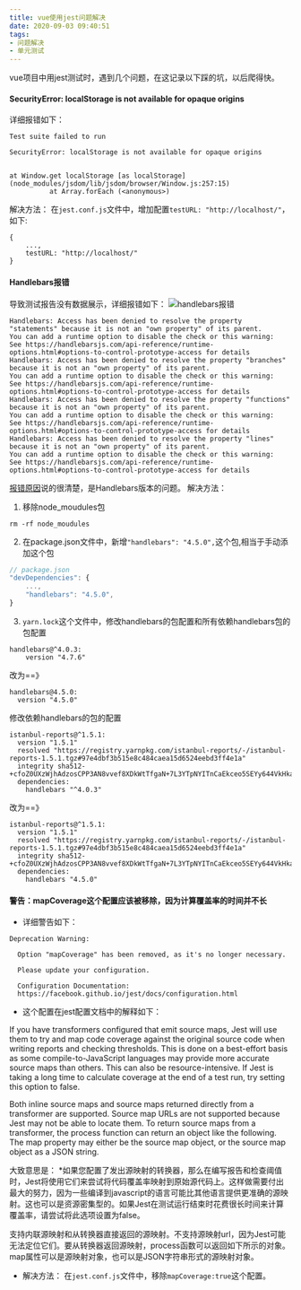 ```yaml
---
title: vue使用jest问题解决
date: 2020-09-03 09:40:51
tags:
- 问题解决
- 单元测试
---
```

vue项目中用jest测试时，遇到几个问题，在这记录以下踩的坑，以后爬得快。

#### SecurityError: localStorage is not available for opaque origins
详细报错如下：
```
Test suite failed to run

SecurityError: localStorage is not available for opaque origins


at Window.get localStorage [as localStorage] (node_modules/jsdom/lib/jsdom/browser/Window.js:257:15)
          at Array.forEach (<anonymous>)
```

解决方法：
在`jest.conf.js`文件中，增加配置`testURL: "http://localhost/"`，如下:
```
{
    ...,
    testURL: "http://localhost/"
}
```

#### Handlebars报错
导致测试报告没有数据展示，详细报错如下：
![handlebars报错](http://i.feidom.com/handlebars_error.png)
```
Handlebars: Access has been denied to resolve the property "statements" because it is not an "own property" of its parent.
You can add a runtime option to disable the check or this warning:
See https://handlebarsjs.com/api-reference/runtime-options.html#options-to-control-prototype-access for details
Handlebars: Access has been denied to resolve the property "branches" because it is not an "own property" of its parent.
You can add a runtime option to disable the check or this warning:
See https://handlebarsjs.com/api-reference/runtime-options.html#options-to-control-prototype-access for details
Handlebars: Access has been denied to resolve the property "functions" because it is not an "own property" of its parent.
You can add a runtime option to disable the check or this warning:
See https://handlebarsjs.com/api-reference/runtime-options.html#options-to-control-prototype-access for details
Handlebars: Access has been denied to resolve the property "lines" because it is not an "own property" of its parent.
You can add a runtime option to disable the check or this warning:
See https://handlebarsjs.com/api-reference/runtime-options.html#options-to-control-prototype-access for details

```
[报错原因](https://handlebarsjs.com/api-reference/runtime-options.html#options-to-control-prototype-access)说的很清楚，是Handlebars版本的问题。
解决方法：
1. 移除node_moudules包
```
rm -rf node_moudules
```
2. 在package.json文件中，新增`"handlebars": "4.5.0",`这个包,相当于手动添加这个包
```javascript
// package.json
"devDependencies": {
    ...,
    "handlebars": "4.5.0",
}
```
3. `yarn.lock`这个文件中，修改handlebars的包配置和所有依赖handlebars包的包配置
```
handlebars@^4.0.3:
    version "4.7.6"
```
改为==》
```
handlebars@4.5.0:
  version "4.5.0"
```
修改依赖handlebars的包的配置
```
istanbul-reports@^1.5.1:
  version "1.5.1"
  resolved "https://registry.yarnpkg.com/istanbul-reports/-/istanbul-reports-1.5.1.tgz#97e4dbf3b515e8c484caea15d6524eebd3ff4e1a"
  integrity sha512-+cfoZ0UXzWjhAdzosCPP3AN8vvef8XDkWtTfgaN+7L3YTpNYITnCaEkceo5SEYy644VkHka/P1FvkWvrG/rrJw==
  dependencies:
    handlebars "^4.0.3" 
```
改为==》
```
istanbul-reports@^1.5.1:
  version "1.5.1"
  resolved "https://registry.yarnpkg.com/istanbul-reports/-/istanbul-reports-1.5.1.tgz#97e4dbf3b515e8c484caea15d6524eebd3ff4e1a"
  integrity sha512-+cfoZ0UXzWjhAdzosCPP3AN8vvef8XDkWtTfgaN+7L3YTpNYITnCaEkceo5SEYy644VkHka/P1FvkWvrG/rrJw==
  dependencies:
    handlebars "4.5.0"
```

#### 警告：mapCoverage这个配置应该被移除，因为计算覆盖率的时间并不长
* 详细警告如下：
```
Deprecation Warning:

  Option "mapCoverage" has been removed, as it's no longer necessary.

  Please update your configuration.

  Configuration Documentation:
  https://facebook.github.io/jest/docs/configuration.html
```

* 这个配置在jest配置文档中的解释如下：

If you have transformers configured that emit source maps, Jest will use them to try and map code coverage against the original source code when writing reports and checking thresholds. This is done on a best-effort basis as some compile-to-JavaScript languages may provide more accurate source maps than others. This can also be resource-intensive. If Jest is taking a long time to calculate coverage at the end of a test run, try setting this option to false.

Both inline source maps and source maps returned directly from a transformer are supported. Source map URLs are not supported because Jest may not be able to locate them. To return source maps from a transformer, the process function can return an object like the following. The map property may either be the source map object, or the source map object as a JSON string.

大致意思是：
*如果您配置了发出源映射的转换器，那么在编写报告和检查阈值时，Jest将使用它们来尝试将代码覆盖率映射到原始源代码上。这样做需要付出最大的努力，因为一些编译到javascript的语言可能比其他语言提供更准确的源映射。这也可以是资源密集型的。如果Jest在测试运行结束时花费很长时间来计算覆盖率，请尝试将此选项设置为false。

支持内联源映射和从转换器直接返回的源映射。不支持源映射url，因为Jest可能无法定位它们。要从转换器返回源映射，process函数可以返回如下所示的对象。map属性可以是源映射对象，也可以是JSON字符串形式的源映射对象。

* 解决方法：
在`jest.conf.js`文件中，移除`mapCoverage:true`这个配置。